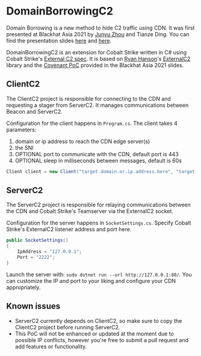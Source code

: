 # DomainBorrowingC2

Domain Borrowing is a new method to hide C2 traffic using CDN. It was first presented at Blackhat Asia 2021 by [Junyu Zhou](https://twitter.com/md5_salt) and Tianze Ding. You can find the presentation slides [here](https://www.blackhat.com/asia-21/briefings/schedule/#domain-borrowing-catch-my-c-traffic-if-you-can-22314) and [here](https://i.blackhat.com/asia-21/Thursday-Handouts/as-21-Ding-Domain-Borrowing-Catch-My-C2-Traffic-If-You-Can.pdf).

DomainBorrowingC2 is an extension for Cobalt Strike written in C# using Cobalt Strike's [External C2 spec](https://www.cobaltstrike.com/help-externalc2). It is based on [Ryan Hanson](https://twitter.com/ryhanson)'s [ExternalC2](https://github.com/ryhanson/ExternalC2) library and the [Covenant PoC](https://github.com/Dliv3/DomainBorrowing) provided in the Blackhat Asia 2021 slides.

## ClientC2
The ClientC2 project is responsible for connecting to the CDN and requesting a stager from ServerC2. It manages communications between Beacon and ServerC2.

Configuration for the client happens in `Program.cs`. The client takes 4 parameters:
1. domain or ip address to reach the CDN edge server(s)
2. the SNI
3. OPTIONAL port to communicate with the CDN, default port is 443
4. OPTIONAL sleep in milliseconds between messages, default is 60s

```csharp
Client client = new Client("target.domain.or.ip.address.here", "target.sni.here", 443, 60000);
```

## ServerC2
The ServerC2 project is responsible for relaying communications between the CDN and Cobalt Strike's Teamserver via the ExternalC2 socket.

Configuration for the server happens in `SocketSettings.cs`. Specify Cobalt Strike's ExternalC2 listener address and port here.

```csharp
public SocketSettings()
{
    IpAddress = "127.0.0.1";
    Port = "2222";
}
```

Launch the server with: `sudo dotnet run --url http://127.0.0.1:80/`. You can customize the IP and port to your liking and configure your CDN appropriately.

## Known issues

* ServerC2 currently depends on ClientC2, so make sure to copy the ClientC2 project before running ServerC2.
* This PoC will not be enhanced or updated at the moment due to possible IP conflicts, however you're free to submit a pull request and add features or functionality.